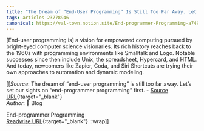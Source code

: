 ```yaml
---
title: "The Dream of “End-User Programming” Is Still Too Far Away. Let’s Set Our Sights on “End-Programmer Programming” First. (468479762)"
tags: articles-23778946
canonical: https://val-town.notion.site/End-programmer-Programming-a749beb4a9b143f2990f575fb7e59b33
---
```


[End-user programming is] a vision for empowered computing pursued by bright-eyed computer science visionaries. Its rich history reaches back to the 1960s with programming environments like Smalltalk and Logo. Notable successes since then include Unix, the spreadsheet, Hypercard, and HTML. And today, newcomers like Zapier, Coda, and Siri Shortcuts are trying their own approaches to automation and dynamic modeling.


[[_Source_: The dream of “end-user programming” is still too far away. Let’s set our sights on “end-programmer programming” first. - [Source URL](https://val-town.notion.site/End-programmer-Programming-a749beb4a9b143f2990f575fb7e59b33){:target="_blank"}<br>
_Author_: 📝
Blog





End-programmer Programming<br>
[Readwise URL](https://readwise.io/open/468479762){:target="_blank"}
::wrap]]